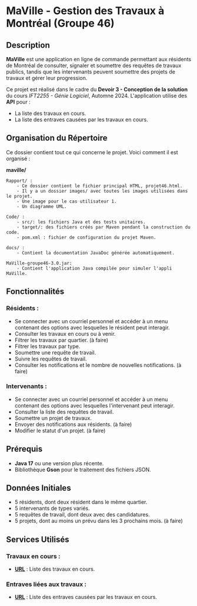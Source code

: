 # MaVille - Gestion des Travaux à Montréal (Groupe 46)

## Description
**MaVille** est une application en ligne de commande permettant aux résidents de Montréal de consulter, signaler et soumettre des requêtes de travaux publics, tandis que les intervenants peuvent soumettre des projets de travaux et gérer leur progression.

Ce projet est réalisé dans le cadre du **Devoir 3 - Conception de la solution** du cours *IFT2255 - Génie Logiciel*, Automne 2024.
L'application utilise des **API** pour :  
- La liste des travaux en cours.  
- La liste des entraves causées par les travaux en cours.  

## Organisation du Répertoire

Ce dossier contient tout ce qui concerne le projet. Voici comment il est organisé :

**maville/**

    Rapport/ :
        - Ce dossier contient le fichier principal HTML, projet46.html.
        - Il y a un dossier images/ avec toutes les images utilisées dans le projet.
        - Une image pour le cas utilisateur 1.
        - Un diagramme UML.

    Code/ :
        - src/: les fichiers Java et des tests unitaires.
        - target/: des fichiers créés par Maven pendant la construction du code.
        - pom.xml : fichier de configuration du projet Maven.

    docs/ :
        - Contient la documentation JavaDoc générée automatiquement.

    MaVille-groupe46-3.0.jar:
        - Contient l'application Java compilée pour simuler l'appli MaVille.

## Fonctionnalités

### Résidents :
- Se connecter avec un courriel personnel et accéder à un menu contenant des options avec lesquelles le résident peut interagir.
- Consulter les travaux en cours ou à venir.
- Filtrer les travaux par quartier. (à faire)
- Filtrer les travaux par type.
- Soumettre une requête de travail.
- Suivre les requêtes de travail.
- Consulter les notifications et le nombre de nouvelles notifications. (à faire)

### Intervenants :
- Se connecter avec un courriel personnel et accéder à un menu contenant des options avec lesquelles l'intervenant peut interagir.
- Consulter la liste des requêtes de travail.
- Soumettre un projet de travaux.
- Envoyer des notifications aux résidents. (à faire)
- Modifier le statut d'un projet. (à faire)

## Prérequis
- **Java 17** ou une version plus récente.
- Bibliothèque **Gson** pour le traitement des fichiers JSON.

## Données Initiales
- 5 résidents, dont deux résident dans le même quartier.
- 5 intervenants de types variés.
- 5 requêtes de travail, dont deux avec des candidatures.
- 5 projets, dont au moins un prévu dans les 3 prochains mois. (à faire)

## Services Utilisés
### Travaux en cours :
- [**URL**](https://donnees.montreal.ca/api/3/action/datastore_search?resource_id=cc41b532-f12d-40fb-9f55-eb58c9a2b12b) : Liste des travaux en cours.

### Entraves liées aux travaux :
- [**URL**](https://donnees.montreal.ca/api/3/action/datastore_search?resource_id=a2bc8014-488c-495d-941b-e7ae1999d1bd) : Liste des entraves causées par les travaux en cours.
